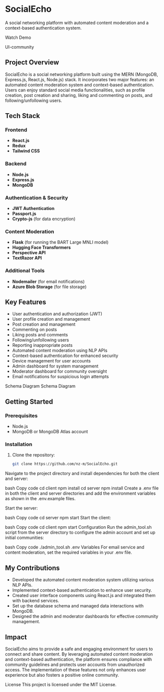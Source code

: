 
# SocialEcho

A social networking platform with automated content moderation and a context-based authentication system.

Watch Demo

UI-community

## Project Overview

SocialEcho is a social networking platform built using the MERN (MongoDB, Express.js, React.js, Node.js) stack. It incorporates two major features: an automated content moderation system and context-based authentication. Users can enjoy standard social media functionalities, such as profile creation, post creation and sharing, liking and commenting on posts, and following/unfollowing users.

## Tech Stack

### Frontend
- **React.js**
- **Redux**
- **Tailwind CSS**

### Backend
- **Node.js**
- **Express.js**
- **MongoDB**

### Authentication & Security
- **JWT Authentication**
- **Passport.js**
- **Crypto-js** (for data encryption)

### Content Moderation
- **Flask** (for running the BART Large MNLI model)
- **Hugging Face Transformers**
- **Perspective API**
- **TextRazor API**

### Additional Tools
- **Nodemailer** (for email notifications)
- **Azure Blob Storage** (for file storage)

## Key Features
- User authentication and authorization (JWT)
- User profile creation and management
- Post creation and management
- Commenting on posts
- Liking posts and comments
- Following/unfollowing users
- Reporting inappropriate posts
- Automated content moderation using NLP APIs
- Context-based authentication for enhanced security
- Device management for user accounts
- Admin dashboard for system management
- Moderator dashboard for community oversight
- Email notifications for suspicious login attempts

Schema Diagram
Schema Diagram

## Getting Started

### Prerequisites
- Node.js
- MongoDB or MongoDB Atlas account

### Installation
1. Clone the repository:
   ```bash
   git clone https://github.com/nz-m/SocialEcho.git
Navigate to the project directory and install dependencies for both the client and server:

bash
Copy code
cd client
npm install
cd server
npm install
Create a .env file in both the client and server directories and add the environment variables as shown in the .env.example files.

Start the server:

bash
Copy code
cd server
npm start
Start the client:

bash
Copy code
cd client
npm start
Configuration
Run the admin_tool.sh script from the server directory to configure the admin account and set up initial communities:

bash
Copy code
./admin_tool.sh
.env Variables
For email service and content moderation, set the required variables in your .env file.
## My Contributions
- Developed the automated content moderation system utilizing various NLP APIs.
- Implemented context-based authentication to enhance user security.
- Created user interface components using React.js and integrated them with backend services.
- Set up the database schema and managed data interactions with MongoDB.
- Designed the admin and moderator dashboards for effective community management.

## Impact
SocialEcho aims to provide a safe and engaging environment for users to connect and share content. By leveraging automated content moderation and context-based authentication, the platform ensures compliance with community guidelines and protects user accounts from unauthorized access. The implementation of these features not only enhances user experience but also fosters a positive online community.

License
This project is licensed under the MIT License.
